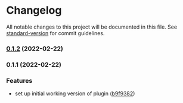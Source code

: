 # Changelog

All notable changes to this project will be documented in this file. See [standard-version](https://github.com/conventional-changelog/standard-version) for commit guidelines.

### [0.1.2](https://github.com/growthops-digital/datocms-plugin-visual-select/compare/v0.1.1...v0.1.2) (2022-02-22)

### 0.1.1 (2022-02-22)


### Features

* set up initial working version of plugin ([b9f9382](https://github.com/growthops-digital/datocms-plugin-visual-select/commit/b9f9382e9c65f8667136c0fcd93008624518b770))
